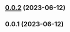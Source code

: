 

## [0.0.2](https://github.com/ggv3/ds-bot/compare/0.0.1...0.0.2) (2023-06-12)

## 0.0.1 (2023-06-12)